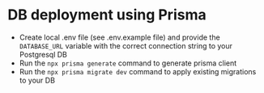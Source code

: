 # DB deployment using Prisma

- Create local .env file (see .env.example file) and provide the `DATABASE_URL` variable with the correct connection string to your Postgresql DB
- Run the `npx prisma generate` command to generate prisma client
- Run the `npx prisma migrate dev` command to apply existing migrations to your DB
